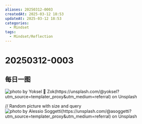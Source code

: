 ```yaml
---
aliases: 20250312-0003
createdAt: 2025-03-12 18:53
updateAt: 2025-03-12 18:53
categories:
  - Mindset
tags:
  - Mindset/Reflection
---
```

# 20250312-0003


## 每日一图
![photo by Yoksel 🌿 Zok(https://unsplash.com/@yoksel?utm_source=templater_proxy&utm_medium=referral) on Unsplash](https://images.unsplash.com/photo-1631376158521-7055df9fba09?crop=entropy&cs=srgb&fm=jpg&ixid=M3w2NDU1OTF8MHwxfHJhbmRvbXx8fHx8fHx8fDE3NDE3NzY4MDB8&ixlib=rb-4.0.3&q=85&w=800&h=600)

// Random picture with size and query
![photo by Alessio Soggetti(https://unsplash.com/@asoggetti?utm_source=templater_proxy&utm_medium=referral) on Unsplash](https://images.unsplash.com/photo-1530569673472-307dc017a82d?crop=entropy&cs=srgb&fm=jpg&ixid=M3w2NDU1OTF8MHwxfHJhbmRvbXx8fHx8fHx8fDE3NDE3NzY4MDB8&ixlib=rb-4.0.3&q=85&w=800&h=800)
